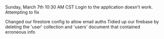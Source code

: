 Sunday, March 7th
10:30 AM CST
Login to the application doesn't work. Attempting to fix

 <!-- CNG Added firestore cfg to index.html at 10:30 am cpt on Sunday -->
  <script src="https://www.gstatic.com/firebasejs/8.2.7/firebase-firestore.js"></script>

  Changed our firestore config to allow email auths
  Tidied up our firebase by deleting the 'user' collection and 'users' document that contained erroneous info